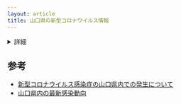```yaml
---
layout: article
title: 山口県の新型コロナウイルス情報
---
```


<div id="sum"></div>
<div id="map"></div>

<details>
    <summary>詳細</summary>
    <div id="list"></div>
</details>

<!-- <script src="https://himeyama.github.io/KeisanJS/era-1.1.0.js"></script> -->
<script>covtablef = true</script>
<script src="https://yamaguchi-ruby.github.io/sars2-yamaguchi/table.js"></script>

<link href="https://fonts.googleapis.com/css2?family=Noto+Sans+JP:wght@900&family=Ubuntu:wght@700&display=swap" rel="stylesheet"> 

<style>
#sum span {
    color: #f44336;
    font-size: 40px;
    font-weight: bolder;
}
#sum span.number{
    font-size: 64px;
}
#city_info{
    background-color: #212121cc;
    position: fixed;
    border-radius: 8px;
    color: #fafafa;
    padding: 8px;
}
body article table {
    table-layout: fixed;
    word-break: break-all;
    word-wrap: break-word;
}
</style>

## 参考
- [新型コロナウイルス感染症の山口県内での発生について](https://www.pref.yamaguchi.lg.jp/cms/a10000/korona2020/202004240002.html)
- [山口県内の最新感染動向](https://yamaguchi.stopcovid19.jp/)